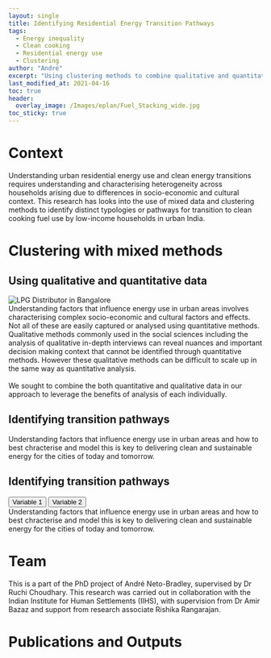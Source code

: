 ```yaml
---
layout: single
title: Identifying Residential Energy Transition Pathways
tags:
  - Energy inequality
  - Clean cooking
  - Residential energy use
  - Clustering
author: "André"
excerpt: "Using clustering methods to combine qualitative and quantitative approaches, and identify and characterise energy transition pathways for low-income households in urban India"
last_modified_at: 2021-04-16
toc: true
header:
  overlay_image: /Images/eplan/Fuel_Stacking_wide.jpg
toc_sticky: true
---
```

<!-- Load d3.js -->
<script src="https://d3js.org/d3.v4.js"></script>



# Context

Understanding urban residential energy use and clean energy transitions requires understanding and characterising heterogeneity across households arising due to differences in socio-economic and cultural context. This research has looks into the use of mixed data and clustering methods to identify distinct typologies or pathways for transition to clean cooking fuel use by low-income households in urban India.

<div id="stickyarticle">
<h1 class="category">Clustering with mixed methods</h1>
<h2 class="title">Using qualitative and quantitative data</h2>
<div id="wrapper">
  <div id="sticky">
    <img id="sticky"
         src="/home/Images/eplan/LPG_Distributor.jpg"
         alt="LPG Distributor in Bangalore"
         caption="Photo credit: A Neto-Bradley">
  </div>
  <body>Understanding factors that influence energy use in urban areas involves characterising complex socio-economic and cultural factors and effects. Not all of these are easily captured or analysed using quantitative methods. Qualitative methods commonly used in the social sciences including the analysis of qualitative in-depth interviews can reveal nuances and important decision making context that cannot be identified through quantitative methods. However these qualitative methods can be difficult to scale up in the same way as quantitative analysis.<br>
  <br>
  We sought to combine the both quantitative and qualitative data in our approach to leverage the benefits of analysis of each individually. </body>
</div>
  <h2 class="title">Identifying transition pathways</h2>
<div id="wrapper">
  <!-- Initialize a select button -->
  <!-- <select id="selectButton"></select> -->
  <div id="my_dataviz"></div>
  <body>Understanding factors that influence energy use in urban areas and how to best chracterise and model this is key to delivering clean and sustainable energy for the cities of today and tomorrow.</body>
</div>
  <h2 class="title">Identifying transition pathways</h2>
<div id="wrapper">
  <!-- Initialize a select button -->
  <!-- <select id="selectButton"></select> -->
  <!-- Add 2 buttons -->
<button class="btn {{ f.btn_class }}" onclick="update('var1')">Variable 1</button>
<button class="btn {{ f.btn_class }}" onclick="update('var2')">Variable 2</button>

<!-- Create a div where the graph will take place -->
<div id="my_dataviz_2"></div>

  <body>Understanding factors that influence energy use in urban areas and how to best chracterise and model this is key to delivering clean and sustainable energy for the cities of today and tomorrow.</body>
</div>
</div>

# Team
This is a part of the PhD project of André Neto-Bradley, supervised by Dr Ruchi Choudhary. This research was carried out in collaboration with the Indian Institute for Human Settlements (IIHS), with supervision from Dr Amir Bazaz and support from research associate Rishika Rangarajan.

# Publications and Outputs


<!-- Graphic -->

<script>

// set the dimensions and margins of the graph
var margin = {top: 10, right: 30, bottom: 30, left: 60},
    width = 460 - margin.left - margin.right,
    height = 400 - margin.top - margin.bottom;

// append the svg object to the body of the page
var svg = d3.select("#my_dataviz")
  .append("svg")
    .attr("width", width + margin.left + margin.right)
    .attr("height", height + margin.top + margin.bottom)
  .append("g")
    .attr("transform",
          "translate(" + margin.left + "," + margin.top + ")");

//Read the data
d3.csv("https://raw.githubusercontent.com/holtzy/data_to_viz/master/Example_dataset/5_OneCatSevNumOrdered.csv", function(data) {

  // group the data: I want to draw one line per group
  var sumstat = d3.nest() // nest function allows to group the calculation per level of a factor
    .key(function(d) { return d.name;})
    .entries(data);

  // Add X axis --> it is a date format
  var x = d3.scaleLinear()
    .domain(d3.extent(data, function(d) { return d.year; }))
    .range([ 0, width ]);
  svg.append("g")
    .attr("transform", "translate(0," + height + ")")
    .call(d3.axisBottom(x).ticks(5));

  // Add Y axis
  var y = d3.scaleLinear()
    .domain([0, d3.max(data, function(d) { return +d.n; })])
    .range([ height, 0 ]);
  svg.append("g")
    .call(d3.axisLeft(y));

  // color palette
  var res = sumstat.map(function(d){ return d.key }) // list of group names
  var color = d3.scaleOrdinal()
    .domain(res)
    .range(['#e41a1c','#377eb8','#4daf4a','#984ea3','#ff7f00','#ffff33','#a65628','#f781bf','#999999'])

  // Draw the line
  svg.selectAll(".line")
      .data(sumstat)
      .enter()
      .append("path")
        .attr("fill", "none")
        .attr("stroke", function(d){ return color(d.key) })
        .attr("stroke-width", 1.5)
        .attr("d", function(d){
          return d3.line()
            .x(function(d) { return x(d.year); })
            .y(function(d) { return y(+d.n); })
            (d.values)
        })

})

</script>

<script>

// set the dimensions and margins of the graph
  var marginWhole2 = {top: 30, right: 30, bottom: 70, left: 60},
    sizeWide = 760 - marginWhole2.left - marginWhole2.right
    sizeHigh = 400 - marginWhole2.top - marginWhole2.bottom;

// append the svg object to the body of the page
var svgGroups = d3.select("#my_dataviz_2")
    .append("svg")
    // Responsive SVG needs these 2 attributes and no width and height attr.
      .attr("preserveAspectRatio", "xMinYMin meet")
      .attr("viewBox", "0 0 760 400")
     .classed("svg-content-responsive", true)
    .append("g")
      .attr("transform", "translate(" + marginWhole2.left + "," + marginWhole2.top + ")");

// Initialize the X axis
var x = d3.scaleBand()
  .domain(data.map(function(d) { return d.group; }))
  .range([ 0, sizeWide ])
  .padding(0.2);
var xAxis = svgGroups.append("g")
  .attr("transform", "translate(0," + sizeHigh + ")")

// Initialize the Y axis
var y = d3.scaleLinear()
  .range([ sizeHigh, 0]);
var yAxis = svgGroups.append("g")
  .attr("class", "myYaxis")


// A function that create / update the plot for a given variable:
function update(selectedVar) {

  // Parse the Data
  d3.csv("https://raw.githubusercontent.com/holtzy/D3-graph-gallery/master/DATA/barplot_change_data.csv", function(data) {

    // X axis
    //x.domain(data.map(function(d) { return d.group; }))
    //xAxis.transition().duration(1000).call(d3.axisBottom(x))

    // Add Y axis
    y.domain([0, d3.max(data, function(d) { return +d[selectedVar] }) ]);
    yAxis.transition().duration(1000).call(d3.axisLeft(y));

    // variable u: map data to existing bars
    var u = svgGroups.selectAll("rect")
      .data(data)

    // update bars
    u
      .enter()
      .append("rect")
      .merge(u)
      .transition()
      .duration(1000)
        .attr("x", function(d) { return x(d.group); })
        .attr("y", function(d) { return y(d[selectedVar]); })
        .attr("width", x.bandwidth())
        .attr("height", function(d) { return sizeHigh - y(d[selectedVar]); })
        .attr("fill", "#69b3a2")
  })

}

// Initialize plot
update('var1')

</script>
